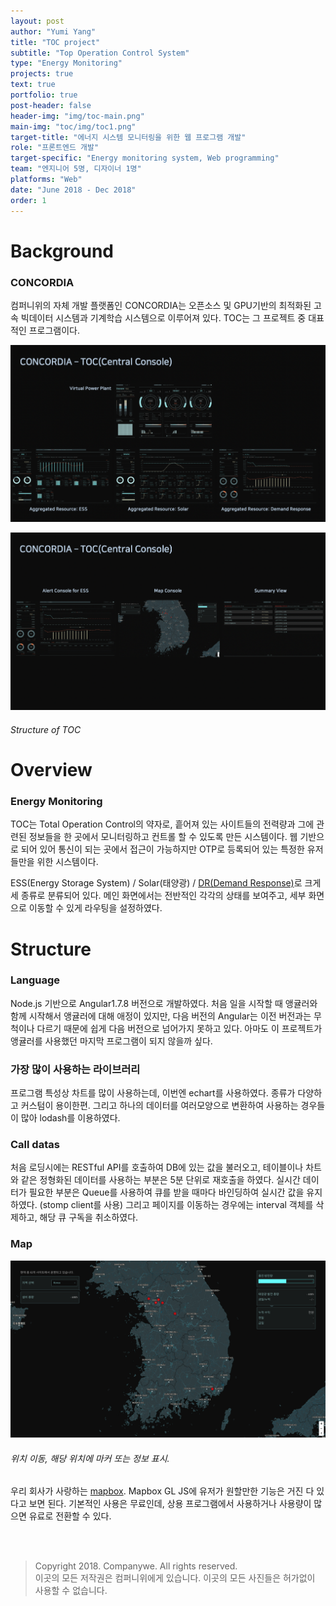 ```yaml
---
layout: post
author: "Yumi Yang"
title: "TOC project"
subtitle: "Top Operation Control System"
type: "Energy Monitoring"
projects: true
text: true
portfolio: true
post-header: false
header-img: "img/toc-main.png"
main-img: "toc/img/toc1.png"
target-title: "에너지 시스템 모니터링을 위한 웹 프로그램 개발"
role: "프론트엔드 개발"
target-specific: "Energy monitoring system, Web programming"
team: "엔지니어 5명, 디자이너 1명"
platforms: "Web"
date: "June 2018 - Dec 2018"
order: 1
---
```


# Background

### CONCORDIA

컴퍼니위의 자체 개발 플랫폼인 CONCORDIA는 오픈소스 및 GPU기반의 최적화된 고속 빅데이터 시스템과 기계학습 시스템으로 이루어져 있다.
TOC는 그 프로젝트 중 대표적인 프로그램이다.

![toc1](img/toc1.png)

![toc2](img/toc2.png)

###### Structure of TOC

# Overview

### Energy Monitoring

TOC는 Total Operation Control의 약자로, 흩어져 있는 사이트들의 전력량과 그에 관련된 정보들을 한 곳에서 모니터링하고 컨트롤 할 수 있도록
만든 시스템이다. 웹 기반으로 되어 있어 통신이 되는 곳에서 접근이 가능하지만 OTP로 등록되어 있는 특정한 유저들만을 위한 시스템이다.

ESS(Energy Storage System) / Solar(태양광) / [DR(Demand Response)](https://en.wikipedia.org/wiki/Demand_response)로 크게 세 종류로 분류되어 있다.
메인 화면에서는 전반적인 각각의 상태를 보여주고, 세부 화면으로 이동할 수 있게 라우팅을 설정하였다.

# Structure

### Language

Node.js 기반으로 Angular1.7.8 버전으로 개발하였다. 처음 일을 시작할 때 앵귤러와 함께 시작해서 앵귤러에 대해 애정이 있지만,
다음 버전의 Angular는 이전 버전과는 무척이나 다르기 때문에 쉽게 다음 버전으로 넘어가지 못하고 있다.
아마도 이 프로젝트가 앵귤러를 사용했던 마지막 프로그램이 되지 않을까 싶다.

### 가장 많이 사용하는 라이브러리

프로그램 특성상 차트를 많이 사용하는데, 이번엔 echart를 사용하였다. 종류가 다양하고 커스텀이 용이한편.
그리고 하나의 데이터를 여러모양으로 변환하여 사용하는 경우들이 많아 lodash를 이용하였다.

### Call datas

처음 로딩시에는 RESTful API를 호출하여 DB에 있는 값을 불러오고, 테이블이나 차트와 같은 정형화된 데이터를 사용하는 부분은 5분 단위로 재호출을 하였다.
실시간 데이터가 필요한 부분은 Queue를 사용하여 큐를 받을 때마다 바인딩하여 실시간 값을 유지하였다. (stomp client를 사용)
그리고 페이지를 이동하는 경우에는 interval 객체를 삭제하고, 해당 큐 구독을 취소하였다.

### Map

![map](img/map.png)

###### 위치 이동, 해당 위치에 마커 또는 정보 표시.

우리 회사가 사랑하는 [mapbox](https://www.mapbox.com/). Mapbox GL JS에 유저가 원할만한 기능은 거진 다 있다고 보면 된다.
기본적인 사용은 무료인데, 상용 프로그램에서 사용하거나 사용량이 많으면 유료로 전환할 수 있다.

<br/><br/>

> Copyright 2018. Companywe. All rights reserved. <br/>
> 이곳의 모든 저작권은 컴퍼니위에게 있습니다. 이곳의 모든 사진들은 허가없이 사용할 수 없습니다.
